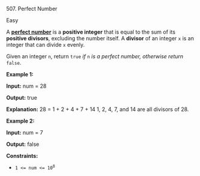 507\. Perfect Number

Easy

A [**perfect number**](https://en.wikipedia.org/wiki/Perfect_number) is a **positive integer** that is equal to the sum of its **positive divisors**, excluding the number itself. A **divisor** of an integer `x` is an integer that can divide `x` evenly.

Given an integer `n`, return `true` _if_ `n` _is a perfect number, otherwise return_ `false`.

**Example 1:**

**Input:** num = 28

**Output:** true

**Explanation:** 28 = 1 + 2 + 4 + 7 + 14 1, 2, 4, 7, and 14 are all divisors of 28.

**Example 2:**

**Input:** num = 7

**Output:** false

**Constraints:**

*   <code>1 <= num <= 10<sup>8</sup></code>